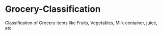 # Grocery-Classification
Classification of Grocery items like Fruits, Vegetables, Milk container, juice, etc

